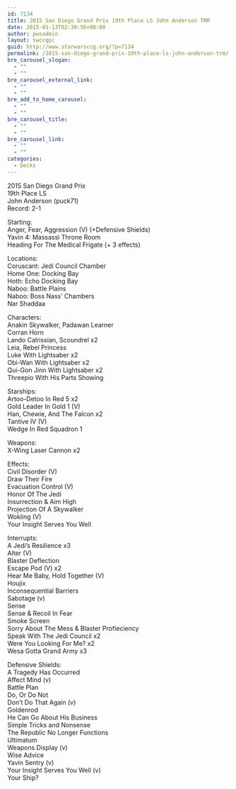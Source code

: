 ```yaml
---
id: 7134
title: 2015 San Diego Grand Prix 19th Place LS John Anderson TRM
date: 2015-01-13T02:39:56+00:00
author: pwsadmin
layout: swccgpc
guid: http://www.starwarsccg.org/?p=7134
permalink: /2015-san-diego-grand-prix-19th-place-ls-john-anderson-trm/
bre_carousel_slogan:
  - ""
  - ""
bre_carousel_external_link:
  - ""
  - ""
bre_add_to_home_carousel:
  - ""
  - ""
bre_carousel_title:
  - ""
  - ""
bre_carousel_link:
  - ""
  - ""
categories:
  - Decks
---
```

2015 San Diego Grand Prix  
19th Place LS  
John Anderson (puck71)  
Record: 2-1

Starting:  
Anger, Fear, Aggression (V) (+Defensive Shields)  
Yavin 4: Massassi Throne Room  
Heading For The Medical Frigate (+ 3 effects)

Locations:  
Coruscant: Jedi Council Chamber  
Home One: Docking Bay  
Hoth: Echo Docking Bay  
Naboo: Battle Plains  
Naboo: Boss Nass&#8217; Chambers  
Nar Shaddaa

Characters:  
Anakin Skywalker, Padawan Learner  
Corran Horn  
Lando Calrissian, Scoundrel x2  
Leia, Rebel Princess  
Luke With Lightsaber x2  
Obi-Wan With Lightsaber x2  
Qui-Gon Jinn With Lightsaber x2  
Threepio With His Parts Showing

Starships:  
Artoo-Detoo In Red 5 x2  
Gold Leader In Gold 1 (V)  
Han, Chewie, And The Falcon x2  
Tantive IV (V)  
Wedge In Red Squadron 1

Weapons:  
X-Wing Laser Cannon x2

Effects:  
Civil Disorder (V)  
Draw Their Fire  
Evacuation Control (V)  
Honor Of The Jedi  
Insurrection & Aim High  
Projection Of A Skywalker  
Wokling (V)  
Your Insight Serves You Well

Interrupts:  
A Jedi&#8217;s Resilience x3  
Alter (V)  
Blaster Deflection  
Escape Pod (V) x2  
Hear Me Baby, Hold Together (V)  
Houjix  
Inconsequential Barriers  
Sabotage (v)  
Sense  
Sense & Recoil In Fear  
Smoke Screen  
Sorry About The Mess & Blaster Profieciency  
Speak With The Jedi Council x2  
Were You Looking For Me? x2  
Wesa Gotta Grand Army x3

Defensive Shields:  
A Tragedy Has Occurred  
Affect Mind (v)  
Battle Plan  
Do, Or Do Not  
Don&#8217;t Do That Again (v)  
Goldenrod  
He Can Go About His Business  
Simple Tricks and Nonsense  
The Republic No Longer Functions  
Ultimatum  
Weapons Display (v)  
Wise Advice  
Yavin Sentry (v)  
Your Insight Serves You Well (v)  
Your Ship?